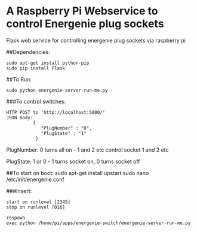 A Raspberry Pi Webservice to control Energenie plug sockets
===========================================================

Flask web service for controlling energenie plug sockets via raspberry pi

##Dependencies:

	sudo apt-get install python-pip
	sudo pip install Flask

##To Run:

    sudo python energenie-server-run-me.py

###To control switches:

    HTTP POST to 'http://localhost:5000/'
    JSON Body:
              {
                 "PlugNumber" : "0",
                 "PlugState" : "1"
               }
 
 
 PlugNumber: 0 turns all on - 1 and 2 etc control socket 1 and 2 etc

 PlugState: 1 or 0 - 1 turns socket on, 0 turns socket off

 
##To start on boot:
 	sudo apt-get install upstart
 	sudo nano /etc/init/energenie.conf

###Insert:

 	start on runlevel [2345]
	stop on runlevel [016]

	respawn
	exec python /home/pi/apps/energenie-switch/energenie-server-run-me.py


